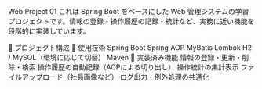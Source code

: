 Web Project 01
これは Spring Boot をベースにした Web 管理システムの学習プロジェクトです。情報の登録・操作履歴の記録・統計など、実務に近い機能を段階的に実装しています。

📁 プロジェクト構成
🚀 使用技術
Spring Boot
Spring AOP
MyBatis
Lombok
H2 / MySQL（環境に応じて切替）
Maven
🧩 実装済み機能
情報の登録・更新・削除・検索
操作履歴の自動記録（AOPによる切り出し）
操作統計の集計表示
ファイルアップロード（社員画像など）
ログ出力・例外処理の共通化

